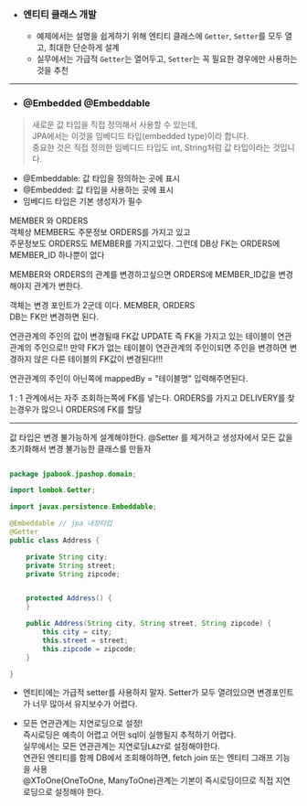 * ### 엔티티 클래스 개발
  * 예제에서는 설명을 쉽게하기 위해 엔티티 클래스에 `Getter`, `Setter`를 모두 열고, 최대한 단순하게 설계
  * 실무에서는 가급적 `Getter`는 열어두고, `Setter`는 꼭 필요한 경우에만 사용하는 것을 추천


___
* ### @Embedded @Embeddable
> 새로운 값 타입을 직접 정의해서 사용할 수 있는데,   
>JPA에서는 이것을 임베디드 타입(embedded type)이라 합니다.  
>중요한 것은 직접 정의한 임베디드 타입도 int, String처럼 값 타입이라는 것입니다.
>

* @Embeddable: 값 타입을 정의하는 곳에 표시
* @Embedded: 값 타입을 사용하는 곳에 표시
* 임베디드 타입은 기본 생성자가 필수


MEMBER 와 ORDERS   
객체상 MEMBER도 주문정보 ORDERS를 가지고 있고   
주문정보도 ORDERS도 MEMBER를 가지고있다.
그런데 DB상 FK는 ORDERS에 MEMBER_ID 하나뿐이 없다

MEMBER와 ORDERS의 관계를 변경하고싶으면 
ORDERS에 MEMBER_ID값을 변경해야지 관계가 변한다.  

객체는 변경 포인트가 2군데 이다. MEMBER, ORDERS  
DB는 FK만 변경하면 된다.

연관관계의 주인의 값이 변경될때 FK값 UPDATE 즉 FK을 가지고 있는 테이블이 연관관계의 주인으로!!
만약 FK가 없는 테이블이 연관관계의 주인이되면 주인을 변경하면 변경하지 않은 다른 테이블의 FK값이 변경된다!!!  

연관관계의 주인이 아닌쪽에 mappedBy = "테이블명" 입력해주면된다.


  
  
1 : 1 관계에서는 자주 조회하는쪽에 FK를 넣는다.
ORDERS를 가지고 DELIVERY를 찾는경우가 많으니 ORDERS에 FK를 할당

___

값 타입은 변경 불가능하게 설계해야한다.
@Setter 를 제거하고 생성자에서 모든 값을 초기화해서 변경 불가능한 클래스를 만들자

```java

package jpabook.jpashop.domain;

import lombok.Getter;

import javax.persistence.Embeddable;

@Embeddable // jpa 내장타입
@Getter
public class Address {

    private String city;
    private String street;
    private String zipcode;


    protected Address() {
    }

    public Address(String city, String street, String zipcode) {
        this.city = city;
        this.street = street;
        this.zipcode = zipcode;
    }

}

```

* 엔티티에는 가급적 setter를 사용하지 말자.
Setter가 모두 열려있으면 변경포인트가 너무 많아서 유지보수가 어렵다.  

  

* 모든 연관관계는 지연로딩으로 설정!  
즉시로딩은 예측이 어렵고 어떤 sql이 실행될지 추적하기 어렵다.  
실무에서는 모든 연관관계는 지연로딩`LAZY`로 설정해야한다.  
연관된 엔티티를 함께 DB에서 조회해야하면, fetch join 또는 엔티티 그래프 기능을 사용  
@XToOne(OneToOne, ManyToOne)관계는 기본이 즉시로딩이므로 직접 지연로딩으로 설정해야 한다.




